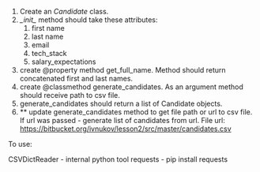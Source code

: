 1. Create an *Candidate* class. 
2. *\__init__* method should take these attributes:
   1. first name
   2. last name
   3. email
   4. tech_stack
   5. salary_expectations
3. create @property method get_full_name. Method should return concatenated first and last names.
4. create @classmethod generate_candidates. As an argument method should receive path to csv file.
5. generate_candidates should return a list of Candidate objects.
6. ** update generate_candidates method to get file path or url to csv file.
   If url was passed - generate list of candidates from url. 
   File url: https://bitbucket.org/ivnukov/lesson2/src/master/candidates.csv

To use:

CSVDictReader - internal python tool
requests - pip install requests
